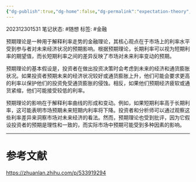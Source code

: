 ```yaml
---
{"dg-publish":true,"dg-home":false,"dg-permalink":"expectation-theory","permalink":"/expectation-theory/","dgPassFrontmatter":true}
---
```


202312301531
笔记状态: #随想
标签: #金融

预期理论是一种用于解释利率走势的金融理论，其核心观点在于市场上的利率水平受到参与者对未来经济状况的预期影响。根据预期理论，长期利率可以视为短期利率的期望值，而长短期利率之间的差异反映了市场对未来利率变动的预期。

预期理论的基本假设是，投资者在做出投资决策时会考虑到未来的经济和通货膨胀状况。如果投资者预期未来的经济状况较好或通货膨胀上升，他们可能会要求更高的利率以保护他们的投资免受通货膨胀的侵蚀。相反，如果他们预期经济疲软或通货紧缩，他们可能接受较低的利率。

预期理论的影响在于解释利率曲线的形成和变动。例如，如果短期利率高于长期利率，这可能表明市场预期未来短期内利率将下降。投资者和分析师可以通过观察这些利率差异来洞察市场对未来经济的看法。然而，预期理论也受到批评，因为它假设投资者的预期是理性和一致的，而实际市场中预期可能受到多种因素的影响。

---
# 参考文献

https://zhuanlan.zhihu.com/p/533919294
